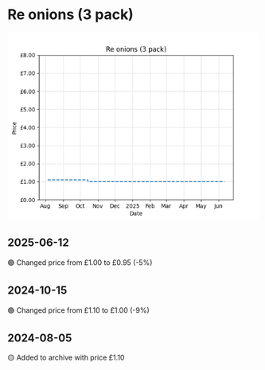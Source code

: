 # Re onions (3 pack)
![](charts/product-65453011.png)
## 2025-06-12
🟢 Changed price from £1.00 to £0.95 (-5%)
## 2024-10-15
🟢 Changed price from £1.10 to £1.00 (-9%)
## 2024-08-05
🟡 Added to archive with price £1.10
